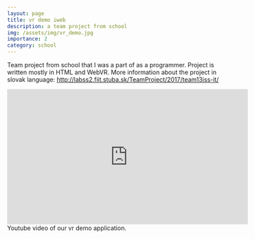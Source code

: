 ```yaml
---
layout: page
title: vr demo iweb
description: a team project from school
img: /assets/img/vr_demo.jpg
importance: 2
category: school
---
```


Team project from school that I was a part of as a programmer. Project is written mostly in HTML and WebVR.
More information about the project in slovak language:
http://labss2.fiit.stuba.sk/TeamProject/2017/team13iss-it/

<iframe width="560" height="315" src="https://www.youtube.com/embed/YOsndRlLoCw" title="YouTube video player" frameborder="0" allow="accelerometer; autoplay; clipboard-write; encrypted-media; gyroscope; picture-in-picture" allowfullscreen></iframe>
<div class="caption">
    Youtube video of our vr demo application.
</div>